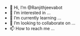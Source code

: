 - 👋 Hi, I’m @Ranjithjeevabot
- 👀 I’m interested in ...
- 🌱 I’m currently learning ...
- 💞️ I’m looking to collaborate on ...
- 📫 How to reach me ...

<!---
Ranjithjeevabot/Ranjithjeevabot is a ✨ special ✨ repository because its `README.md` (this file) appears on your GitHub profile.
You can click the Preview link to take a look at your changes.
--->
